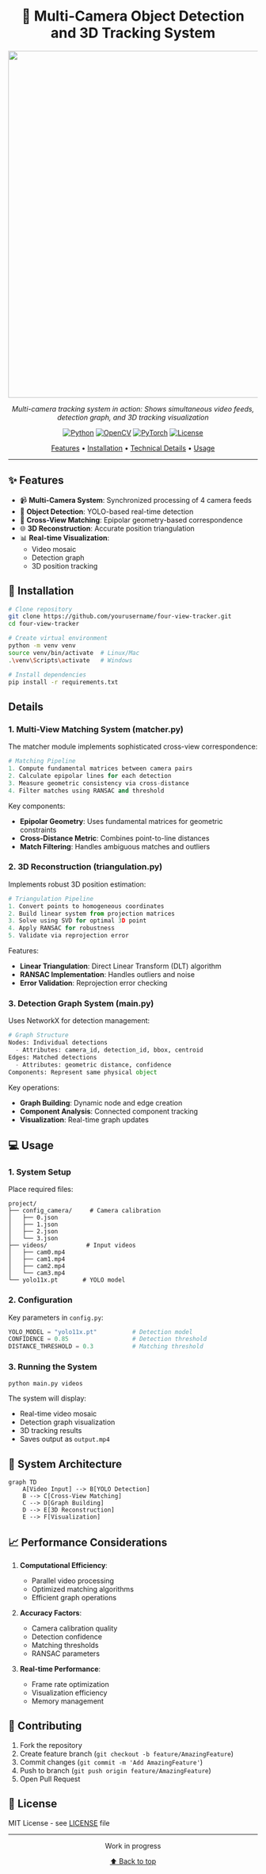 <div align="center">

# 🎥 Multi-Camera Object Detection and 3D Tracking System

<img src="docs/output.gif" width="700px"/>

*Multi-camera tracking system in action: Shows simultaneous video feeds, detection graph, and 3D tracking visualization*

[![Python](https://img.shields.io/badge/Python-3.8+-blue.svg)](https://www.python.org)
[![OpenCV](https://img.shields.io/badge/OpenCV-4.5+-green.svg)](https://opencv.org)
[![PyTorch](https://img.shields.io/badge/PyTorch-1.9+-red.svg)](https://pytorch.org)
[![License](https://img.shields.io/badge/License-MIT-yellow.svg)](LICENSE)


[Features](#✨-features) •
[Installation](#🚀-installation) •
[Technical Details](#🔬-technical-details) •
[Usage](#💻-usage)

</div>

---

## ✨ Features

- 📹 **Multi-Camera System**: Synchronized processing of 4 camera feeds
- 🎯 **Object Detection**: YOLO-based real-time detection
- 🔄 **Cross-View Matching**: Epipolar geometry-based correspondence
- 🌐 **3D Reconstruction**: Accurate position triangulation
- 📊 **Real-time Visualization**: 
  - Video mosaic
  - Detection graph
  - 3D position tracking

## 🚀 Installation

```bash
# Clone repository
git clone https://github.com/yourusername/four-view-tracker.git
cd four-view-tracker

# Create virtual environment
python -m venv venv
source venv/bin/activate  # Linux/Mac
.\venv\Scripts\activate   # Windows

# Install dependencies
pip install -r requirements.txt
```

## Details

### 1. Multi-View Matching System (matcher.py)

The matcher module implements sophisticated cross-view correspondence:

```python
# Matching Pipeline
1. Compute fundamental matrices between camera pairs
2. Calculate epipolar lines for each detection
3. Measure geometric consistency via cross-distance
4. Filter matches using RANSAC and threshold
```

Key components:
- **Epipolar Geometry**: Uses fundamental matrices for geometric constraints
- **Cross-Distance Metric**: Combines point-to-line distances
- **Match Filtering**: Handles ambiguous matches and outliers

### 2. 3D Reconstruction (triangulation.py)

Implements robust 3D position estimation:

```python
# Triangulation Pipeline
1. Convert points to homogeneous coordinates
2. Build linear system from projection matrices
3. Solve using SVD for optimal 3D point
4. Apply RANSAC for robustness
5. Validate via reprojection error
```

Features:
- **Linear Triangulation**: Direct Linear Transform (DLT) algorithm
- **RANSAC Implementation**: Handles outliers and noise
- **Error Validation**: Reprojection error checking

### 3. Detection Graph System (main.py)

Uses NetworkX for detection management:

```python
# Graph Structure
Nodes: Individual detections
  - Attributes: camera_id, detection_id, bbox, centroid
Edges: Matched detections
  - Attributes: geometric distance, confidence
Components: Represent same physical object
```

Key operations:
- **Graph Building**: Dynamic node and edge creation
- **Component Analysis**: Connected component tracking
- **Visualization**: Real-time graph updates

## 💻 Usage

### 1. System Setup

Place required files:
```
project/
├── config_camera/     # Camera calibration
│   ├── 0.json
│   ├── 1.json
│   ├── 2.json
│   └── 3.json
├── videos/           # Input videos
│   ├── cam0.mp4
│   ├── cam1.mp4
│   ├── cam2.mp4
│   └── cam3.mp4
└── yolo11x.pt       # YOLO model
```

### 2. Configuration

Key parameters in `config.py`:
```python
YOLO_MODEL = "yolo11x.pt"          # Detection model
CONFIDENCE = 0.85                  # Detection threshold
DISTANCE_THRESHOLD = 0.3           # Matching threshold
```

### 3. Running the System

```bash
python main.py videos
```

The system will display:
- Real-time video mosaic
- Detection graph visualization
- 3D tracking results
- Saves output as `output.mp4`

## 🔧 System Architecture

```mermaid
graph TD
    A[Video Input] --> B[YOLO Detection]
    B --> C[Cross-View Matching]
    C --> D[Graph Building]
    D --> E[3D Reconstruction]
    E --> F[Visualization]
```

## 📈 Performance Considerations

1. **Computational Efficiency**:
   - Parallel video processing
   - Optimized matching algorithms
   - Efficient graph operations

2. **Accuracy Factors**:
   - Camera calibration quality
   - Detection confidence
   - Matching thresholds
   - RANSAC parameters

3. **Real-time Performance**:
   - Frame rate optimization
   - Visualization efficiency
   - Memory management

## 🤝 Contributing

1. Fork the repository
2. Create feature branch (`git checkout -b feature/AmazingFeature`)
3. Commit changes (`git commit -m 'Add AmazingFeature'`)
4. Push to branch (`git push origin feature/AmazingFeature`)
5. Open Pull Request

## 📄 License

MIT License - see [LICENSE](LICENSE) file

---

<div align="center">

Work in progress

[⬆ Back to top](#-multi-camera-object-detection-and-3d-tracking-system)
</div>
